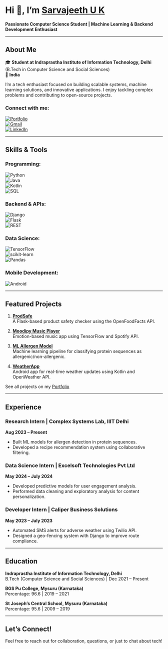 # Hi 👋, I’m [Sarvajeeth U K](https://github.com/Sarvajeet2003)  
**Passionate Computer Science Student | Machine Learning & Backend Development Enthusiast**  

---

## About Me  
🎓 **Student at Indraprastha Institute of Information Technology, Delhi** (B.Tech in Computer Science and Social Sciences)  
📍 **India**  

I’m a tech enthusiast focused on building scalable systems, machine learning solutions, and innovative applications. I enjoy tackling complex problems and contributing to open-source projects.  

### Connect with me:  
[![Portfolio](https://img.shields.io/badge/Portfolio-000?logo=Google&style=flat-square)](https://sarvajeet2003.github.io/Portfolio/)  
[![Gmail](https://img.shields.io/badge/Gmail-D14836?logo=Gmail&style=flat-square)](mailto:sarvajeeth21417@iiitd.ac.in)  
[![LinkedIn](https://img.shields.io/badge/LinkedIn-0077B5?logo=LinkedIn&style=flat-square)](https://www.linkedin.com/in/sarvajeet2003/)  

---

## Skills & Tools  
### Programming:  
![Python](https://img.shields.io/badge/Python-3776AB?logo=Python&style=flat)  
![Java](https://img.shields.io/badge/Java-ED8B00?logo=Java&style=flat)  
![Kotlin](https://img.shields.io/badge/Kotlin-000?logo=Kotlin&style=flat)  
![SQL](https://img.shields.io/badge/SQL-0578A8?logo=SQL&style=flat)  

### Backend & APIs:  
![Django](https://img.shields.io/badge/Django-092E20?logo=Django&style=flat)  
![Flask](https://img.shields.io/badge/Flask-000?logo=Flask&style=flat)  
![REST](https://img.shields.io/badge/REST-000?logo=REST&style=flat)  

### Data Science:  
![TensorFlow](https://img.shields.io/badge/TensorFlow-FF6F00?logo=TensorFlow&style=flat)  
![scikit-learn](https://img.shields.io/badge/scikit-learn-F7931E?logo=scikit-learn&style=flat)  
![Pandas](https://img.shields.io/badge/Pandas-150458?logo=Pandas&style=flat)  

### Mobile Development:  
![Android](https://img.shields.io/badge/Android-3DDC84?logo=Android&style=flat)  

---

## Featured Projects  
1. **[ProdSafe](https://sarvajeet2003.github.io/Portfolio/#ProdSafe)**  
   A Flask-based product safety checker using the OpenFoodFacts API.  

2. **[Moodipy Music Player](https://sarvajeet2003.github.io/Portfolio/#Moodipy-Music-Player)**  
   Emotion-based music app using TensorFlow and Spotify API.  

3. **[ML Allergen Model](https://sarvajeet2003.github.io/Portfolio/#ML-Allergen-Model)**  
   Machine learning pipeline for classifying protein sequences as allergenic/non-allergenic.  

4. **[WeatherApp](https://sarvajeet2003.github.io/Portfolio/#WeatherApp)**  
   Android app for real-time weather updates using Kotlin and OpenWeather API.  

See all projects on my [Portfolio](https://sarvajeet2003.github.io/Portfolio/#Featured-Projects)  

---

## Experience  
### Research Intern | Complex Systems Lab, IIIT Delhi  
**Aug 2023 – Present**  
- Built ML models for allergen detection in protein sequences.  
- Developed a recipe recommendation system using collaborative filtering.  

### Data Science Intern | Excelsoft Technologies Pvt Ltd  
**May 2024 – July 2024**  
- Developed predictive models for user engagement analysis.  
- Performed data cleaning and exploratory analysis for content personalization.  

### Developer Intern | Caliper Business Solutions  
**May 2023 – July 2023**  
- Automated SMS alerts for adverse weather using Twilio API.  
- Designed a geo-fencing system with Django to improve route compliance.  

---

## Education  
**Indraprastha Institute of Information Technology, Delhi**  
B.Tech (Computer Science and Social Sciences) | Dec 2021 – Present  

**BGS Pu College, Mysuru (Karnataka)**  
Percentage: 96.6 | 2019 – 2021  

**St Joseph’s Central School, Mysuru (Karnataka)**  
Percentage: 95.6 | 2009 – 2019  

---

## Let’s Connect!  
Feel free to reach out for collaboration, questions, or just to chat about tech!  
